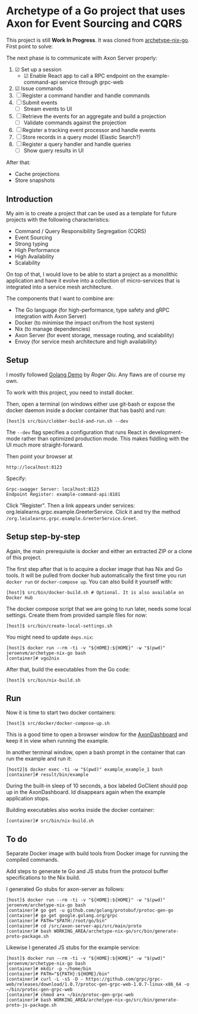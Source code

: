 # Archetype of a Go project that uses Axon for Event Sourcing and CQRS

This project is still **Work In Progress**. It was cloned from [archetype-nix-go](https://github.com/jeroenvanmaanen/archetype-nix-go).
First point to solve:

The next phase is to communicate with Axon Server properly:
1. ☑ Set up a session
   *  ☑ Enable React app to call a RPC endpoint on the example-command-api service through grpc-web
2. ☑ Issue commands
3. ☐ Register a command handler and handle commands
4. ☐ Submit events
   * ☐ Stream events to UI
5. ☐ Retrieve the events for an aggregate and build a projection
   * ☐ Validate commands against the projection
6. ☐ Register a tracking event processor and handle events
7. ☐ Store records in a query model (Elastic Search?)
8. ☐ Register a query handler and handle queries
   * ☐ Show query results in UI

After that:

* Cache projections
* Store snapshots

## Introduction

My aim is to create a project that
can be used as a template for future projects with the following
characteristics:
* Command / Query Responsibility Segregation (CQRS)
* Event Sourcing
* Strong typing
* High Performance
* High Availability
* Scalability

On top of that, I would love to be able to start a project as a monolithic
application and have it evolve into a collection of micro-services that is
integrated into a service mesh architecture.

The components that I want to combine are:
* The Go language (for high-performance, type safety and gRPC integration with Axon Server)
* Docker (to minimise the impact on/from the host system)
* Nix (to manage dependencies)
* Axon Server (for event storage, message routing, and scalability)
* Envoy (for service mesh architecture and high availability)

## Setup

I mostly followed [Golang Demo](https://github.com/MatrixAI/Golang-Demo)
by _Roger Qiu_. Any flaws are of course my own.

To work with this project, you need to install docker.

Then, open a terminal (on windows either use git-bash or expose the  
docker daemon inside a docker container that has bash) and run:
```
[host]$ src/bin/clobber-build-and-run.sh --dev
```
The `--dev` flag specifies a configuration that runs React in development-mode
rather than optimized production mode. This makes fiddling with the UI much more straight-forward.

Then point your browser at
```
http://localhost:8123
```
Specify:
```
Grpc-swagger Server: localhost:8123
Endpoint Register: example-command-api:8181
```
Click "Register". Then a link appears under services:
org.leialearns.grpc.example.GreeterService. Click it and try the
method `/org.leialearns.grpc.example.GreeterService.Greet`.

## Setup step-by-step

Again, the main prerequisite is docker and either an extracted ZIP or a
clone of this project.

The first step after
that is to acquire a docker image that has Nix and Go tools. It will be pulled from
docker hub automatically the first time you run `docker run` or
`docker-compose up`. You can also build it yourself with:
```
[host]$ src/bin/docker-build.sh # Optional. It is also available on Docker Hub
```

The docker compose script that we are going to run later, needs some local settings.
Create them from provided sample files for now:
```
[host]$ src/bin/create-local-settings.sh
```

You might need to update `deps.nix`:
```
[host]$ docker run --rm -ti -v "${HOME}:${HOME}" -w "$(pwd)" jeroenvm/archetype-nix-go bash
[container]# vgo2nix
```

After that, build the executables from the Go code:
```
[host]$ src/bin/nix-build.sh
```

## Run

Now it is time to start two docker containers:
```
[host]$ src/docker/docker-compose-up.sh
```

This is a good time to open a browser window for the [AxonDashboard](http://localhost:8024)
and keep it in view when running the example.

In another terminal window, open a bash prompt in the container that can run the example and run it:
```
[host2]$ docker exec -ti -w "$(pwd)" example_example_1 bash
[container]# result/bin/example
```
During the built-in sleep of 10 seconds, a box labeled GoClient should pop up
in the AxonDashboard. Id disappears again when the example application stops.

Building executables also works inside the docker container:
```
[container]# src/bin/nix-build.sh
```

## To do

Separate Docker image with build tools from Docker image for running the
compiled commands.

Add steps to generate te Go and JS stubs from the protocol buffer specifications to the Nix build.

I generated Go stubs for axon-server as follows:
```
[host]$ docker run --rm -ti -v "${HOME}:${HOME}" -w "$(pwd)" jeroenvm/archetype-nix-go bash
[container]# go get -u github.com/golang/protobuf/protoc-gen-go
[container]# go get google.golang.org/grpc
[container]# PATH="$PATH:/root/go/bin"
[container]# cd /src/axon-server-api/src/main/proto
[container]# bash WORKING_AREA/archetype-nix-go/src/bin/generate-proto-package.sh
```

Likewise I generated JS stubs for the example service:
```
[host]$ docker run --rm -ti -v "${HOME}:${HOME}" -w "$(pwd)" jeroenvm/archetype-nix-go bash
[container]# mkdir -p ~/home/bin
[container]# PATH="${PATH}:${HOME}/bin"
[container]# curl -L -sS -D - https://github.com/grpc/grpc-web/releases/download/1.0.7/protoc-gen-grpc-web-1.0.7-linux-x86_64 -o ~/bin/protoc-gen-grpc-web
[container]# chmod a+x ~/bin/protoc-gen-grpc-web
[container]# bash WORKING_AREA/archetype-nix-go/src/bin/generate-proto-js-package.sh
```